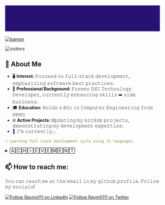 ![ChatGPT 啟動動畫](./assets/splash.svg)

[<img src="https://github.com/lamkaichim/lamkaichim/blob/main/banner.gif" alt="banner" title="banner"/>](https://www.linkedin.com/in/lamkaichim/)

![visitors](https://vbr.nathanchung.dev/badge?page_id=lamkaichim&color=white&logo=github&style=plastic&text=VISITORS)

## :book: About Me
- 🖥 **Interest:** 𝙵𝚘𝚌𝚞𝚜𝚎𝚍 𝚘𝚗 𝚏𝚞𝚕𝚕-𝚜𝚝𝚊𝚌𝚔 𝚍𝚎𝚟𝚎𝚕𝚘𝚙𝚖𝚎𝚗𝚝, 𝚎𝚖𝚙𝚑𝚊𝚜𝚒𝚣𝚒𝚗𝚐 𝚜𝚘𝚏𝚝𝚠𝚊𝚛𝚎 𝚋𝚎𝚜𝚝 𝚙𝚛𝚊𝚌𝚝𝚒𝚌𝚎𝚜.
- 💼 **Professional Background:** 𝙵𝚘𝚛𝚖𝚎𝚛 𝙳𝚇𝙲 𝚃𝚎𝚌𝚑𝚗𝚘𝚕𝚘𝚐𝚢 𝙳𝚎𝚟𝚎𝚕𝚘𝚙𝚎𝚛, 𝚌𝚞𝚛𝚛𝚎𝚗𝚝𝚕𝚢 𝚎𝚗𝚑𝚊𝚗𝚌𝚒𝚗𝚐 𝚜𝚔𝚒𝚕𝚕𝚜 ➡️ 𝚜𝚒𝚍𝚎 𝚋𝚞𝚜𝚒𝚗𝚎𝚜𝚜.
- 🎓 **Education:** 𝙷𝚘𝚕𝚍𝚜 𝚊 𝙱𝚂𝚌 𝚒𝚗 𝙲𝚘𝚖𝚙𝚞𝚝𝚎𝚛 𝙴𝚗𝚐𝚒𝚗𝚎𝚎𝚛𝚒𝚗𝚐 𝚏𝚛𝚘𝚖 𝙷𝙺𝙼𝚄.
- 🌐 **Active Projects:** U𝚙𝚍𝚊𝚝𝚒𝚗𝚐 𝚖𝚢 𝙶𝚒𝚝𝙷𝚞𝚋 𝚙𝚛𝚘𝚓𝚎𝚌𝚝𝚜, 𝚍𝚎𝚖𝚘𝚗𝚜𝚝𝚛𝚊𝚝𝚒𝚗𝚐 𝚖𝚢 𝚍𝚎𝚟𝚎𝚕𝚘𝚙𝚖𝚎𝚗𝚝 𝚎𝚡𝚙𝚎𝚛𝚝𝚒𝚜𝚎.
- 🔨 𝙸'𝚖 𝚌𝚞𝚛𝚛𝚎𝚗𝚝𝚕𝚢...
```yaml
- Learning full stack development cycle using JS languages.
```
<details>
  
  <summary>🄰🄲🄷🄸🄴🅅🄴🄼🄴🄽🅃</summary>
<!-- achivement description
  icons
some statics 
  websites-->
  
  <!--START_SECTION:activity-->
  
<p align="center" style="display: flex; justify-content: center; align-items: center; flex-wrap: wrap;">
  <!--START_SECTION:activity-->
  <!--END_SECTION:activity-->
    <img src="https://github-readme-stats.vercel.app/api/top-langs/?username=lamkaichim&hide_langs_below=1&theme=default&line_height=27&layout=compact" style="margin: 10px;" />
    <img src="https://github-readme-stats.vercel.app/api?username=lamkaichim&show_icons=true&count_private=true&include_all_commits=true&line_height=21" alt="lam kai chim's Github Stats" style="margin: 10px;" />
    <img src="https://github-profile-trophy.vercel.app/?username=lamkaichim&row=2&column=3&theme=oldie" alt="lamkaichim's Github Trophy" style="margin: 10px;" />
</p>
</details>

## 📫 **How to reach me:**
𝚈𝚘𝚞 𝚌𝚊𝚗 𝚛𝚎𝚊𝚌𝚑 𝚖𝚎 𝚊𝚝 𝚝𝚑𝚎 𝚎𝚖𝚊𝚒𝚕 𝚒𝚗 𝚖𝚢 𝚐𝚒𝚝𝚑𝚞𝚋 𝚙𝚛𝚘𝚏𝚒𝚕𝚎. 𝙵𝚘𝚕𝚕𝚘𝚠 𝚖𝚢 𝚜𝚘𝚌𝚒𝚊𝚕𝚜!

[<img src="https://github.com/lamkaichim/lamkaichim/blob/main/Social/linkedin.png" height="40em" align="center" alt="Follow Raymo111 on LinkedIn" title="Follow Stephen on LinkedIn"/>](https://linkedin.com/in/lamkaichim)
[<img src="https://github.com/lamkaichim/lamkaichim/blob/main/Social/twitter.svg" height="40em" align="center" alt="Follow Raym0111 on Twitter" title="Follow Stephen on Twitter"/>](https://twitter.com/stephen_lkc)










